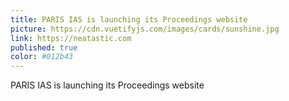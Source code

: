```yaml
---
title: PARIS IAS is launching its Proceedings website
picture: https://cdn.vuetifyjs.com/images/cards/sunshine.jpg
link: https://neatastic.com
published: true
color: #012b43
---
```

PARIS IAS is launching its Proceedings website